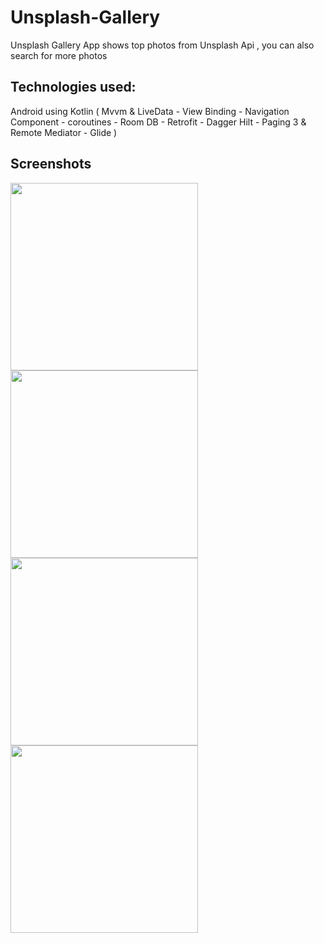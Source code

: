 # Unsplash-Gallery
Unsplash Gallery App shows top photos from Unsplash Api , you can also search for more photos 
## Technologies used:
Android using Kotlin 
( Mvvm & LiveData - View Binding - Navigation Component - coroutines - Room DB - Retrofit - Dagger Hilt - Paging 3 & Remote Mediator - Glide )

## Screenshots
<img src="https://user-images.githubusercontent.com/93207605/218978471-b705f474-e235-4279-838f-7ee2bb9183b5.png" hieght="350" width="300">
<img src="https://user-images.githubusercontent.com/93207605/218978741-dae98411-25b2-4dd6-aa90-9e3171766039.png" hieght="350" width="300">
<img src="https://user-images.githubusercontent.com/93207605/218978833-a3cbe3ff-a64a-49e3-8461-af9d18021176.png" hieght="350" width="300">
<img src="https://user-images.githubusercontent.com/93207605/218978338-42dac1a6-6df6-41a4-bc49-f833da82349b.png" hieght="350" width="300">


